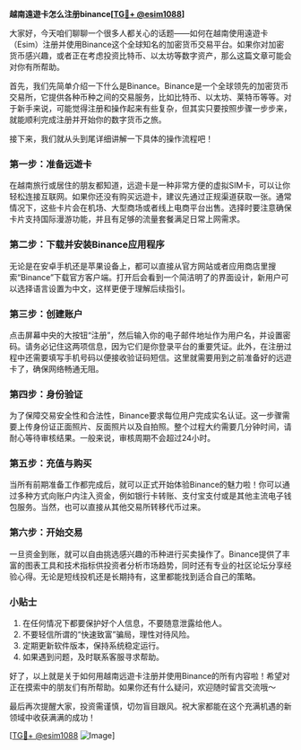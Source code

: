 **越南遠遊卡怎么注册binance[[TG💪+ @esim1088](https://t.me/s/esim1088)]**

大家好，今天咱们聊聊一个很多人都关心的话题——如何在越南使用遠遊卡（Esim）注册并使用Binance这个全球知名的加密货币交易平台。如果你对加密货币感兴趣，或者正在考虑投资比特币、以太坊等数字资产，那么这篇文章可能会对你有所帮助。

首先，我们先简单介绍一下什么是Binance。Binance是一个全球领先的加密货币交易所，它提供各种币种之间的交易服务，比如比特币、以太坊、莱特币等等。对于新手来说，可能觉得注册和操作起来有些复杂，但其实只要按照步骤一步步来，就能顺利完成注册并开始你的数字货币之旅。

接下来，我们就从头到尾详细讲解一下具体的操作流程吧！

### 第一步：准备远遊卡

在越南旅行或居住的朋友都知道，远遊卡是一种非常方便的虚拟SIM卡，可以让你轻松连接互联网。如果你还没有购买远遊卡，建议先通过正规渠道获取一张。通常情况下，这些卡片会在机场、大型商场或者线上电商平台出售。选择时要注意确保卡片支持国际漫游功能，并且有足够的流量套餐满足日常上网需求。

### 第二步：下载并安装Binance应用程序

无论是在安卓手机还是苹果设备上，都可以直接从官方网站或者应用商店里搜索“Binance”下载官方客户端。打开后会看到一个简洁明了的界面设计，新用户可以选择语言设置为中文，这样更便于理解后续指引。

### 第三步：创建账户

点击屏幕中央的大按钮“注册”，然后输入你的电子邮件地址作为用户名，并设置密码。请务必记住这两项信息，因为它们是你登录平台的重要凭证。此外，在注册过程中还需要填写手机号码以便接收验证码短信。这里就需要用到之前准备好的远遊卡了，确保网络畅通无阻。

### 第四步：身份验证

为了保障交易安全性和合法性，Binance要求每位用户完成实名认证。这一步骤需要上传身份证正面照片、反面照片以及自拍照。整个过程大约需要几分钟时间，请耐心等待审核结果。一般来说，审核周期不会超过24小时。

### 第五步：充值与购买

当所有前期准备工作都完成后，就可以正式开始体验Binance的魅力啦！你可以通过多种方式向账户内注入资金，例如银行卡转账、支付宝支付或是其他主流电子钱包服务。当然，也可以直接从其他交易所转移代币过来。

### 第六步：开始交易

一旦资金到账，就可以自由挑选感兴趣的币种进行买卖操作了。Binance提供了丰富的图表工具和技术指标供投资者分析市场趋势，同时还有专业的社区论坛分享经验心得。无论是短线投机还是长期持有，这里都能找到适合自己的策略。

### 小贴士

1. 在任何情况下都要保护好个人信息，不要随意泄露给他人。
2. 不要轻信所谓的“快速致富”骗局，理性对待风险。
3. 定期更新软件版本，保持系统稳定运行。
4. 如果遇到问题，及时联系客服寻求帮助。

好了，以上就是关于如何用越南远遊卡注册并使用Binance的所有内容啦！希望对正在摸索中的朋友们有所帮助。如果你还有什么疑问，欢迎随时留言交流哦～

最后再次提醒大家，投资需谨慎，切勿盲目跟风。祝大家都能在这个充满机遇的新领域中收获满满的成功！

[[TG💪+ @esim1088](https://t.me/s/esim1088) ![Image](https://i.postimg.cc/4NQfJmqS/Snipaste-2025-05-13-00-14-12.png)]